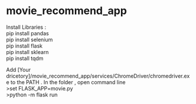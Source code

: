 # movie_recommend_app

Install Libraries : <br>
pip install pandas<br>
pip install selenium<br>
pip install flask<br>
pip install sklearn<br>
pip install tqdm <br>

Add  [Your dricetory]/movie_recommend_app/services/ChromeDriver/chromedriver.exe to the PATH .
In the folder , open command line <br>
\>set FLASK_APP=movie.py <br>
\>python -m flask run
